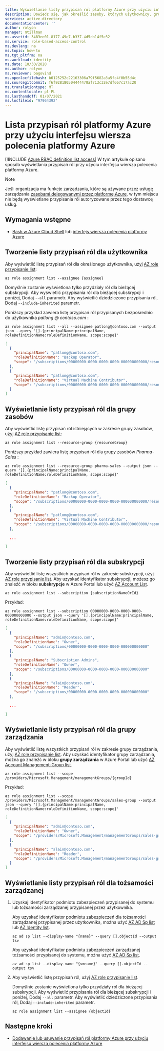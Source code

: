 ```yaml
---
title: Wyświetlanie listy przypisań ról platformy Azure przy użyciu interfejsu wiersza polecenia platformy Azure — RBAC
description: Dowiedz się, jak określić zasoby, których użytkownicy, grupy, nazwy główne usług lub tożsamości zarządzane mają dostęp do korzystania z interfejsu wiersza polecenia platformy Azure i kontroli dostępu opartej na rolach (Azure RBAC).
services: active-directory
documentationcenter: ''
author: rolyon
manager: mtillman
ms.assetid: 3483ee01-8177-49e7-b337-4d5cb14f5e32
ms.service: role-based-access-control
ms.devlang: na
ms.topic: how-to
ms.tgt_pltfrm: na
ms.workload: identity
ms.date: 10/30/2020
ms.author: rolyon
ms.reviewer: bagovind
ms.openlocfilehash: b6125252c22163306a79f5682a3a5fc4f0b55d4c
ms.sourcegitcommit: f6f928180504444470af713c32e7df667c17ac20
ms.translationtype: MT
ms.contentlocale: pl-PL
ms.lasthandoff: 01/07/2021
ms.locfileid: "97964392"
---
```

# <a name="list-azure-role-assignments-using-azure-cli"></a>Lista przypisań ról platformy Azure przy użyciu interfejsu wiersza polecenia platformy Azure

[!INCLUDE [Azure RBAC definition list access](../../includes/role-based-access-control/definition-list.md)] W tym artykule opisano sposób wyświetlania przypisań ról przy użyciu interfejsu wiersza polecenia platformy Azure.

> [!NOTE]
> Jeśli organizacja ma funkcje zarządzania, które są używane przez usługę zarządzania [zasobami delegowanymi przez platformę Azure](../lighthouse/concepts/azure-delegated-resource-management.md), w tym miejscu nie będą wyświetlane przypisania ról autoryzowane przez tego dostawcę usług.

## <a name="prerequisites"></a>Wymagania wstępne

- [Bash w Azure Cloud Shell](../cloud-shell/overview.md) lub [interfejs wiersza polecenia platformy Azure](/cli/azure)

## <a name="list-role-assignments-for-a-user"></a>Tworzenie listy przypisań ról dla użytkownika

Aby wyświetlić listę przypisań ról dla określonego użytkownika, użyj [AZ role przypisanie list](/cli/azure/role/assignment#az-role-assignment-list):

```azurecli
az role assignment list --assignee {assignee}
```

Domyślnie zostanie wyświetlona tylko przydziały ról dla bieżącej subskrypcji. Aby wyświetlić przypisania ról dla bieżącej subskrypcji i poniżej, Dodaj `--all` parametr. Aby wyświetlić dziedziczone przypisania ról, Dodaj `--include-inherited` parametr.

Poniższy przykład zawiera listę przypisań ról przypisanych bezpośrednio do użytkownika *patlong \@ contoso.com* :

```azurecli
az role assignment list --all --assignee patlong@contoso.com --output json --query '[].{principalName:principalName, roleDefinitionName:roleDefinitionName, scope:scope}'
```

```json
[
  {
    "principalName": "patlong@contoso.com",
    "roleDefinitionName": "Backup Operator",
    "scope": "/subscriptions/00000000-0000-0000-0000-000000000000/resourceGroups/pharma-sales"
  },
  {
    "principalName": "patlong@contoso.com",
    "roleDefinitionName": "Virtual Machine Contributor",
    "scope": "/subscriptions/00000000-0000-0000-0000-000000000000/resourceGroups/pharma-sales"
  }
]
```

## <a name="list-role-assignments-for-a-resource-group"></a>Wyświetlanie listy przypisań ról dla grupy zasobów

Aby wyświetlić listę przypisań ról istniejących w zakresie grupy zasobów, użyj [AZ role przypisanie list](/cli/azure/role/assignment#az-role-assignment-list):

```azurecli
az role assignment list --resource-group {resourceGroup}
```

Poniższy przykład zawiera listę przypisań ról dla grupy zasobów *Pharma-Sales* :

```azurecli
az role assignment list --resource-group pharma-sales --output json --query '[].{principalName:principalName, roleDefinitionName:roleDefinitionName, scope:scope}'
```

```json
[
  {
    "principalName": "patlong@contoso.com",
    "roleDefinitionName": "Backup Operator",
    "scope": "/subscriptions/00000000-0000-0000-0000-000000000000/resourceGroups/pharma-sales"
  },
  {
    "principalName": "patlong@contoso.com",
    "roleDefinitionName": "Virtual Machine Contributor",
    "scope": "/subscriptions/00000000-0000-0000-0000-000000000000/resourceGroups/pharma-sales"
  },
  
  ...

]
```

## <a name="list-role-assignments-for-a-subscription"></a>Tworzenie listy przypisań ról dla subskrypcji

Aby wyświetlić listę wszystkich przypisań ról w zakresie subskrypcji, użyj [AZ role przypisanie list](/cli/azure/role/assignment#az-role-assignment-list). Aby uzyskać identyfikator subskrypcji, możesz go znaleźć w bloku **subskrypcje** w Azure Portal lub użyć [AZ Account List](/cli/azure/account#az-account-list).

```azurecli
az role assignment list --subscription {subscriptionNameOrId}
```

Przykład:

```azurecli
az role assignment list --subscription 00000000-0000-0000-0000-000000000000 --output json --query '[].{principalName:principalName, roleDefinitionName:roleDefinitionName, scope:scope}'
```

```json
[
  {
    "principalName": "admin@contoso.com",
    "roleDefinitionName": "Owner",
    "scope": "/subscriptions/00000000-0000-0000-0000-000000000000"
  },
  {
    "principalName": "Subscription Admins",
    "roleDefinitionName": "Owner",
    "scope": "/subscriptions/00000000-0000-0000-0000-000000000000"
  },
  {
    "principalName": "alain@contoso.com",
    "roleDefinitionName": "Reader",
    "scope": "/subscriptions/00000000-0000-0000-0000-000000000000"
  },

  ...

]
```

## <a name="list-role-assignments-for-a-management-group"></a>Wyświetlanie listy przypisań ról dla grupy zarządzania

Aby wyświetlić listę wszystkich przypisań ról w zakresie grupy zarządzania, użyj [AZ role przypisanie list](/cli/azure/role/assignment#az-role-assignment-list). Aby uzyskać identyfikator grupy zarządzania, można go znaleźć w bloku **grupy zarządzania** w Azure Portal lub użyć [AZ Account Management-Group list](/cli/azure/account/management-group#az-account-management-group-list).

```azurecli
az role assignment list --scope /providers/Microsoft.Management/managementGroups/{groupId}
```

Przykład:

```azurecli
az role assignment list --scope /providers/Microsoft.Management/managementGroups/sales-group --output json --query '[].{principalName:principalName, roleDefinitionName:roleDefinitionName, scope:scope}'
```

```json
[
  {
    "principalName": "admin@contoso.com",
    "roleDefinitionName": "Owner",
    "scope": "/providers/Microsoft.Management/managementGroups/sales-group"
  },
  {
    "principalName": "alain@contoso.com",
    "roleDefinitionName": "Reader",
    "scope": "/providers/Microsoft.Management/managementGroups/sales-group"
  }
]
```

## <a name="list-role-assignments-for-a-managed-identity"></a>Wyświetlanie listy przypisań ról dla tożsamości zarządzanej

1. Uzyskaj identyfikator podmiotu zabezpieczeń przypisanej do systemu lub tożsamości zarządzanej przypisanej przez użytkownika.

    Aby uzyskać identyfikator podmiotu zabezpieczeń dla tożsamości zarządzanej przypisanej przez użytkownika, można użyć [AZ AD Sp list](/cli/azure/ad/sp#az-ad-sp-list) lub [AZ Identity list](/cli/azure/identity#az-identity-list).

    ```azurecli
    az ad sp list --display-name "{name}" --query [].objectId --output tsv
    ```

    Aby uzyskać identyfikator podmiotu zabezpieczeń zarządzanej tożsamości przypisanej do systemu, można użyć [AZ AD Sp list](/cli/azure/ad/sp#az-ad-sp-list).

    ```azurecli
    az ad sp list --display-name "{vmname}" --query [].objectId --output tsv
    ```

1. Aby wyświetlić listę przypisań ról, użyj [AZ role przypisanie list](/cli/azure/role/assignment#az-role-assignment-list).

    Domyślnie zostanie wyświetlona tylko przydziały ról dla bieżącej subskrypcji. Aby wyświetlić przypisania ról dla bieżącej subskrypcji i poniżej, Dodaj `--all` parametr. Aby wyświetlić dziedziczone przypisania ról, Dodaj `--include-inherited` parametr.

    ```azurecli
    az role assignment list --assignee {objectId}
    ```

## <a name="next-steps"></a>Następne kroki

- [Dodawanie lub usuwanie przypisań ról platformy Azure przy użyciu interfejsu wiersza polecenia platformy Azure](role-assignments-cli.md)